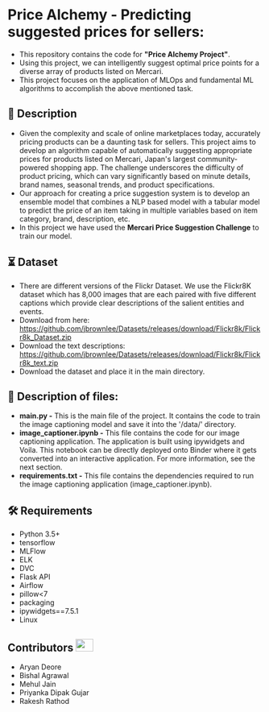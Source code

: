 # Price Alchemy - Predicting suggested prices for sellers:

- This repository contains the code for **"Price Alchemy Project"**.
- Using this project, we can intelligently suggest optimal price points for a diverse array of products listed on Mercari.
- This project focuses on the application of MLOps and fundamental ML algorithms to accomplish the above mentioned task.
  
## 📝 Description
- Given the complexity and scale of online marketplaces today, accurately pricing products can be a daunting task for sellers. This project aims to develop an algorithm capable of automatically suggesting appropriate prices for products listed on Mercari, Japan's largest community-powered shopping app. The challenge underscores the difficulty of product pricing, which can vary significantly based on minute details, brand names, seasonal trends, and product specifications.
- Our approach for creating a price suggestion system is to develop an ensemble model that combines a NLP based model with a tabular model to predict the price of an item taking in multiple variables based on item category, brand, description, etc.
- In this project we have used the **Mercari Price Suggestion Challenge** to train our model. 

## ⏳ Dataset
- There are different versions of the Flickr Dataset. We use the Flickr8K dataset which has 8,000 images that are each paired with five different captions which provide clear descriptions of the salient entities and events.
- Download from here: https://github.com/jbrownlee/Datasets/releases/download/Flickr8k/Flickr8k_Dataset.zip
- Download the text descriptions: https://github.com/jbrownlee/Datasets/releases/download/Flickr8k/Flickr8k_text.zip
- Download the dataset and place it in the main directory.

## 📝 Description of files:

- <b>main.py -</b> This is the main file of the project. It contains the code to train the image captioning model and save it into the '/data/' directory.
- <b>image_captioner.ipynb -</b> This file contains the code for our image captioning application. The application is built using ipywidgets and Voila. This notebook can be directly deployed onto Binder where it gets converted into an interactive application. For more information, see the next section.
- <b>requirements.txt -</b> This file contains the dependencies required to run the image captioning application (image_captioner.ipynb).

## :hammer_and_wrench: Requirements
* Python 3.5+
* tensorflow
* MLFlow
* ELK
* DVC
* Flask API
* Airflow
* pillow<7
* packaging
* ipywidgets==7.5.1
* Linux

## Contributors <img src="https://raw.githubusercontent.com/TheDudeThatCode/TheDudeThatCode/master/Assets/Developer.gif" width=35 height=25> 
-	Aryan Deore
-	Bishal Agrawal 
-	Mehul Jain 
-	Priyanka Dipak Gujar
-	Rakesh Rathod


